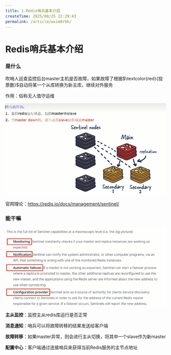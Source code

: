 ```yaml
---
title: 1.Redis哨兵基本介绍
createTime: 2025/08/25 22:29:43
permalink: /article/wxim8rbk/
---
```

# Redis哨兵基本介绍

### 是什么

吹哨人巡查监控后台master主机是否故障，如果故障了根据$\textcolor{red}{投票数}$自动将某一个从库转换为新主库，继续对外服务

作用：俗称无人值守运维

![](images/1.哨兵作用.png)



官网理论：https://redis.io/docs/management/sentinel/

### 能干嘛

![](images/2.哨兵能干嘛.png)

**主从监控**：监控主从redis库运行是否正常

**消息通知**：哨兵可以将故障转移的结果发送给客户端

**故障转移**：如果master异常，则会进行主从切换，将其中一个slave作为新master

**配置中心**：客户端通过连接哨兵来获得当前Redis服务的主节点地址

